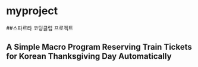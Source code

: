 # myproject
##스파르타 코딩클럽 프로젝트   

A Simple Macro Program Reserving Train Tickets for Korean Thanksgiving Day Automatically 
-----------------------------------------------------------------------------------------
